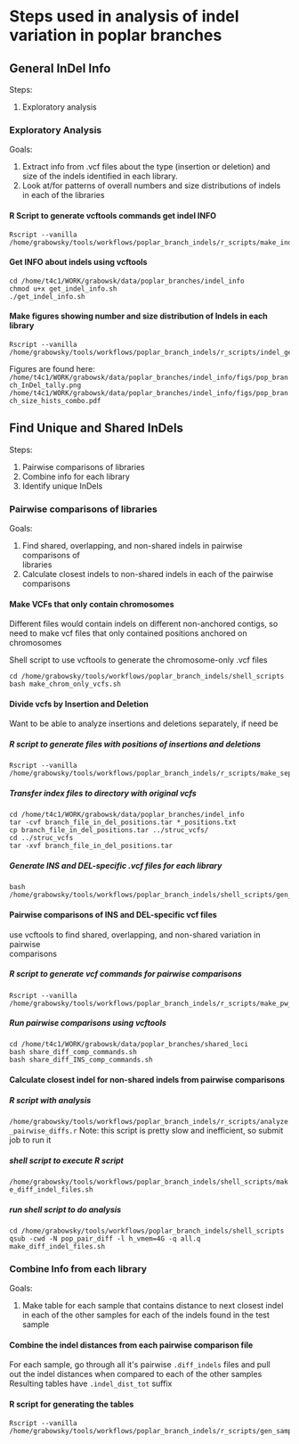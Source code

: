 # Steps used in analysis of indel variation in poplar branches
## General InDel Info
Steps:
1. Exploratory analysis

### Exploratory Analysis 
Goals: 
1. Extract info from .vcf files about the type (insertion or deletion) and \
size of the indels identified in each library.
2. Look at/for patterns of overall numbers and size distributions of indels \
in each of the libraries

#### R Script to generate vcftools commands get indel INFO
```
Rscript --vanilla /home/grabowsky/tools/workflows/poplar_branch_indels/r_scripts/make_indel_info_commands.r` 
```

#### Get INFO about indels using vcftools
```
cd /home/t4c1/WORK/grabowsk/data/poplar_branches/indel_info
chmod u+x get_indel_info.sh
./get_indel_info.sh
```

#### Make figures showing number and size distribution of Indels in each library
```
Rscript --vanilla /home/grabowsky/tools/workflows/poplar_branch_indels/r_scripts/indel_gen_info_figs.r
```
Figures are found here:
`/home/t4c1/WORK/grabowsk/data/poplar_branches/indel_info/figs/pop_branch_InDel_tally.png`
`/home/t4c1/WORK/grabowsk/data/poplar_branches/indel_info/figs/pop_branch_size_hists_combo.pdf`

## Find Unique and Shared InDels
Steps:
1. Pairwise comparisons of libraries
2. Combine info for each library
3. Identify unique InDels

### Pairwise comparisons of libraries
Goals:
1. Find shared, overlapping, and non-shared indels in pairwise comparisons of \
libraries
2. Calculate closest indels to non-shared indels in each of the pairwise \
comparisons

#### Make VCFs that only contain chromosomes
Different  files would contain indels on different non-anchored contigs, 
so need to make vcf files that only contained positions anchored on chromosomes

Shell script to use vcftools to generate the chromosome-only .vcf files
```
cd /home/grabowsky/tools/workflows/poplar_branch_indels/shell_scripts
bash make_chrom_only_vcfs.sh
```

#### Divide vcfs by Insertion and Deletion
Want to be able to analyze insertions and deletions separately, if need be

##### R script to generate files with positions of insertions and deletions
```
Rscript --vanilla /home/grabowsky/tools/workflows/poplar_branch_indels/r_scripts/make_sep_INS_AND_DEL_commands.r
```
##### Transfer index files to directory with original vcfs
```
cd /home/t4c1/WORK/grabowsk/data/poplar_branches/indel_info
tar -cvf branch_file_in_del_positions.tar *_positions.txt
cp branch_file_in_del_positions.tar ../struc_vcfs/
cd ../struc_vcfs
tar -xvf branch_file_in_del_positions.tar

``` 
##### Generate INS and DEL-specific .vcf files for each library
```
bash /home/grabowsky/tools/workflows/poplar_branch_indels/shell_scripts/gen_INS_DEL_vcfs.sh
```
#### Pairwise comparisons of INS and DEL-specific vcf files
use vcftools to find shared, overlapping, and non-shared variation in pairwise \
comparisons

##### R script to generate vcf commands for pairwise comparisons
```
Rscript --vanilla /home/grabowsky/tools/workflows/poplar_branch_indels/r_scripts/make_pw_comp_commands.r
```

##### Run pairwise comparisons using vcftools
```
cd /home/t4c1/WORK/grabowsk/data/poplar_branches/shared_loci
bash share_diff_comp_commands.sh
bash share_diff_INS_comp_commands.sh

```

#### Calculate closest indel for non-shared indels from pairwise comparisons
##### R script with analysis
`/home/grabowsky/tools/workflows/poplar_branch_indels/r_scripts/analyze_pairwise_diffs.r`
Note: this script is pretty slow and inefficient, so submit job to run it
##### shell script to execute R script
`/home/grabowsky/tools/workflows/poplar_branch_indels/shell_scripts/make_diff_indel_files.sh`
##### run shell script to do analysis
```
cd /home/grabowsky/tools/workflows/poplar_branch_indels/shell_scripts
qsub -cwd -N pop_pair_diff -l h_vmem=4G -q all.q make_diff_indel_files.sh
```
### Combine Info from each library
Goals:
1. Make table for each sample that contains distance to next closest indel \
in each of the other samples for each of the indels found in the test sample

#### Combine the indel distances from each pairwise comparison file
For each sample, go through all it's pairwise `.diff_indels` files and pull \
out the indel distances when compared to each of the other samples
Resulting tables have `.indel_dist_tot` suffix
#### R script for generating the tables
```
Rscript --vanilla /home/grabowsky/tools/workflows/poplar_branch_indels/r_scripts/gen_samp_tot_dist_tabs.r
```

